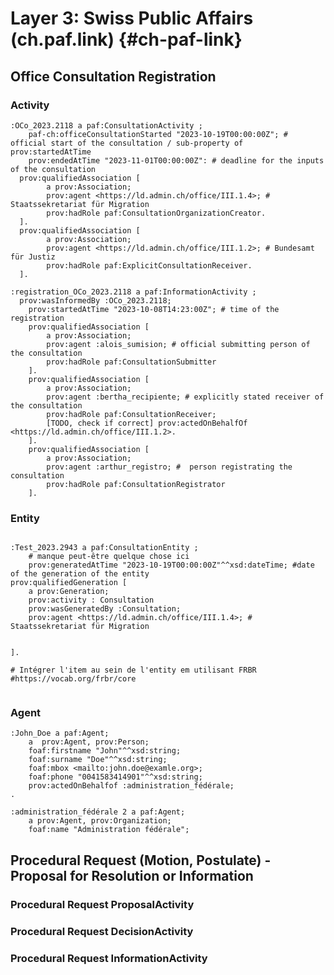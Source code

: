 # Layer 3: Swiss Public Affairs (ch.paf.link) {#ch-paf-link}

## Office Consultation Registration
### Activity
<aside class="example">

```turtle
:OCo_2023.2118 a paf:ConsultationActivity ;
	paf-ch:officeConsultationStarted "2023-10-19T00:00:00Z"; # official start of the consultation / sub-property of prov:startedAtTime
	prov:endedAtTime "2023-11-01T00:00:00Z": # deadline for the inputs of the consultation
  prov:qualifiedAssociation [
        a prov:Association;
        prov:agent <https://ld.admin.ch/office/III.1.4>; # Staatssekretariat für Migration
        prov:hadRole paf:ConsultationOrganizationCreator.
  ].
  prov:qualifiedAssociation [
        a prov:Association;
        prov:agent <https://ld.admin.ch/office/III.1.2>; # Bundesamt für Justiz
        prov:hadRole paf:ExplicitConsultationReceiver.
  ].

:registration_OCo_2023.2118 a paf:InformationActivity ;
  prov:wasInformedBy :OCo_2023.2118;
	prov:startedAtTime "2023-10-08T14:23:00Z"; # time of the registration
    prov:qualifiedAssociation [
        a prov:Association;
        prov:agent :alois_sumision; # official submitting person of the consultation
        prov:hadRole paf:ConsultationSubmitter
    ].
    prov:qualifiedAssociation [
        a prov:Association;
        prov:agent :bertha_recipiente; # explicitly stated receiver of the consultation
        prov:hadRole paf:ConsultationReceiver;
        [TODO, check if correct] prov:actedOnBehalfOf <https://ld.admin.ch/office/III.1.2>.
    ].
    prov:qualifiedAssociation [
        a prov:Association;
        prov:agent :arthur_registro; #  person registrating the consultation
        prov:hadRole paf:ConsultationRegistrator
    ].
```
</aside>

### Entity

<aside class="example">

```turtle

:Test_2023.2943 a paf:ConsultationEntity ;
	# manque peut-être quelque chose ici 
	prov:generatedAtTime "2023-10-19T00:00:00Z"^^xsd:dateTime; #date of the generation of the entity
prov:qualifiedGeneration [
	a prov:Generation;
	prov:activity : Consultation
	prov:wasGeneratedBy :Consultation;
	prov:agent <https://ld.admin.ch/office/III.1.4>; # Staatssekretariat für Migration
	

].

# Intégrer l'item au sein de l'entity em utilisant FRBR
#https://vocab.org/frbr/core


```
</aside>

### Agent

<aside class="example">

```turtle
:John_Doe a paf:Agent;
	a  prov:Agent, prov:Person;
	foaf:firstname "John"^^xsd:string;
	foaf:surname "Doe"^^xsd:string;
	foaf:mbox <mailto:john.doe@examle.org>;
	foaf:phone "0041583414901"^^xsd:string;
	prov:actedOnBehalfof :administration_fédérale;
.

:administration_fédérale 2 a paf:Agent;
	a prov:Agent, prov:Organization;
	foaf:name "Administration fédérale";
```
</aside>

## Procedural Request (Motion, Postulate) - Proposal for Resolution or Information

### Procedural Request ProposalActivity


### Procedural Request DecisionActivity


### Procedural Request InformationActivity


